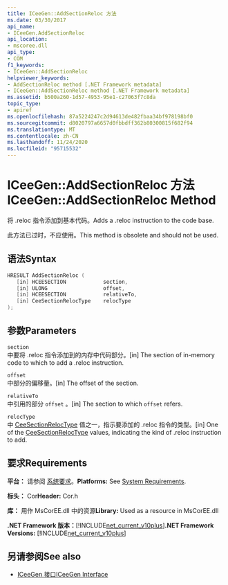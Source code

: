 ```yaml
---
title: ICeeGen::AddSectionReloc 方法
ms.date: 03/30/2017
api_name:
- ICeeGen.AddSectionReloc
api_location:
- mscoree.dll
api_type:
- COM
f1_keywords:
- ICeeGen::AddSectionReloc
helpviewer_keywords:
- AddSectionReloc method [.NET Framework metadata]
- ICeeGen::AddSectionReloc method [.NET Framework metadata]
ms.assetid: b500a260-1d57-4953-95e1-c27063f7c8da
topic_type:
- apiref
ms.openlocfilehash: 87a5224247c2d94613de482fbaa34bf978198bf0
ms.sourcegitcommit: d8020797a6657d0fbbdff362b80300815f682f94
ms.translationtype: MT
ms.contentlocale: zh-CN
ms.lasthandoff: 11/24/2020
ms.locfileid: "95715532"
---
```

# <a name="iceegenaddsectionreloc-method"></a><span data-ttu-id="13b0e-102">ICeeGen::AddSectionReloc 方法</span><span class="sxs-lookup"><span data-stu-id="13b0e-102">ICeeGen::AddSectionReloc Method</span></span>

<span data-ttu-id="13b0e-103">将 .reloc 指令添加到基本代码。</span><span class="sxs-lookup"><span data-stu-id="13b0e-103">Adds a .reloc instruction to the code base.</span></span>  
  
 <span data-ttu-id="13b0e-104">此方法已过时，不应使用。</span><span class="sxs-lookup"><span data-stu-id="13b0e-104">This method is obsolete and should not be used.</span></span>  
  
## <a name="syntax"></a><span data-ttu-id="13b0e-105">语法</span><span class="sxs-lookup"><span data-stu-id="13b0e-105">Syntax</span></span>  
  
```cpp  
HRESULT AddSectionReloc (  
   [in] HCEESECTION            section,  
   [in] ULONG                  offset,  
   [in] HCEESECTION            relativeTo,
   [in] CeeSectionRelocType    relocType  
);  
```  
  
## <a name="parameters"></a><span data-ttu-id="13b0e-106">参数</span><span class="sxs-lookup"><span data-stu-id="13b0e-106">Parameters</span></span>  

 `section`  
 <span data-ttu-id="13b0e-107">中要将 .reloc 指令添加到的内存中代码部分。</span><span class="sxs-lookup"><span data-stu-id="13b0e-107">[in] The section of in-memory code to which to add a .reloc instruction.</span></span>  
  
 `offset`  
 <span data-ttu-id="13b0e-108">中部分的偏移量。</span><span class="sxs-lookup"><span data-stu-id="13b0e-108">[in] The offset of the section.</span></span>  
  
 `relativeTo`  
 <span data-ttu-id="13b0e-109">中引用的部分 `offset` 。</span><span class="sxs-lookup"><span data-stu-id="13b0e-109">[in] The section to which `offset` refers.</span></span>  
  
 `relocType`  
 <span data-ttu-id="13b0e-110">中 [CeeSectionRelocType](ceesectionreloctype-enumeration.md) 值之一，指示要添加的 .reloc 指令的类型。</span><span class="sxs-lookup"><span data-stu-id="13b0e-110">[in] One of the [CeeSectionRelocType](ceesectionreloctype-enumeration.md) values, indicating the kind of .reloc instruction to add.</span></span>  
  
## <a name="requirements"></a><span data-ttu-id="13b0e-111">要求</span><span class="sxs-lookup"><span data-stu-id="13b0e-111">Requirements</span></span>  

 <span data-ttu-id="13b0e-112">**平台：** 请参阅 [系统要求](../../get-started/system-requirements.md)。</span><span class="sxs-lookup"><span data-stu-id="13b0e-112">**Platforms:** See [System Requirements](../../get-started/system-requirements.md).</span></span>  
  
 <span data-ttu-id="13b0e-113">**标头：** Cor</span><span class="sxs-lookup"><span data-stu-id="13b0e-113">**Header:** Cor.h</span></span>  
  
 <span data-ttu-id="13b0e-114">**库：** 用作 MsCorEE.dll 中的资源</span><span class="sxs-lookup"><span data-stu-id="13b0e-114">**Library:** Used as a resource in MsCorEE.dll</span></span>  
  
 <span data-ttu-id="13b0e-115">**.NET Framework 版本：**[!INCLUDE[net_current_v10plus](../../../../includes/net-current-v10plus-md.md)]</span><span class="sxs-lookup"><span data-stu-id="13b0e-115">**.NET Framework Versions:** [!INCLUDE[net_current_v10plus](../../../../includes/net-current-v10plus-md.md)]</span></span>  
  
## <a name="see-also"></a><span data-ttu-id="13b0e-116">另请参阅</span><span class="sxs-lookup"><span data-stu-id="13b0e-116">See also</span></span>

- [<span data-ttu-id="13b0e-117">ICeeGen 接口</span><span class="sxs-lookup"><span data-stu-id="13b0e-117">ICeeGen Interface</span></span>](iceegen-interface.md)
